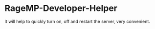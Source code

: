 # RageMP-Developer-Helper
It will help to quickly turn on, off and restart the server, very convenient.
